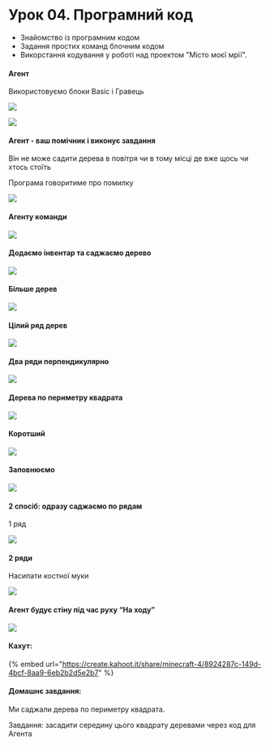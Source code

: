# Урок 04. Програмний код

* Знайомство із програмним кодом
* Задання простих команд блочним кодом
* Викорстання кодування у роботі над проектом "Місто моєї мрії".

#### Агент

Використовуємо блоки Basic i Гравець

![](<../../.gitbook/assets/image (160) (1).png>)

![](<../../.gitbook/assets/image (179).png>)

#### Агент - ваш помічник і виконує завдання

Він не може садити дерева в повітря чи в тому місці де вже щось чи хтось стоїть

Програма говоритиме про помилку

![](<../../.gitbook/assets/image (176).png>)

#### Агенту команди

![](<../../.gitbook/assets/image (195).png>)

#### Додаємо інвентар та саджаємо дерево

![](<../../.gitbook/assets/image (185).png>)

#### Більше дерев

![](<../../.gitbook/assets/image (161).png>)

#### Цілий ряд дерев

![](<../../.gitbook/assets/image (169) (1).png>)

#### Два ряди перпендикулярно

![](<../../.gitbook/assets/image (220).png>)

#### Дерева по периметру квадрата

![](<../../.gitbook/assets/image (206) (1).png>)

#### Коротший

![](<../../.gitbook/assets/image (201) (1).png>)

#### Заповнюємо

![](<../../.gitbook/assets/image (197) (1).png>)

#### 2 спосіб: одразу саджаємо по рядам

1 ряд

![](<../../.gitbook/assets/image (209).png>)

#### 2 ряди

Насипати костної муки

![](<../../.gitbook/assets/image (229).png>)

#### Агент будує стіну під час руху “На ходу”

![](<../../.gitbook/assets/image (155).png>)

#### Кахут:

{% embed url="https://create.kahoot.it/share/minecraft-4/8924287c-149d-4bcf-8aa9-6eb2b2d5e2b7" %}

#### Домашнє завдання:

Ми саджали дерева по периметру квадрата.

Завдання: засадити середину цього квадрату деревами через код для Агента
